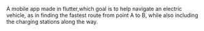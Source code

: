 A mobile app made in flutter,which goal is to help navigate an electric vehicle, as in finding the fastest route from point A to B, while also including the charging stations along the way.

